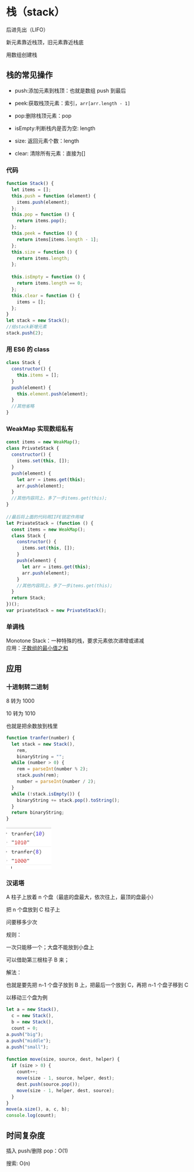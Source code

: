 # 栈（stack）

后进先出（LIFO）

新元素靠近栈顶，旧元素靠近栈底

用数组创建栈

## 栈的常见操作

- push:添加元素到栈顶：也就是数组 push 到最后

- peek:获取栈顶元素：索引，`arr[arr.length - 1]`

- pop:删除栈顶元素：pop

- isEmpty:判断栈内是否为空: length

- size: 返回元素个数：length

- clear: 清除所有元素：直接为[]

### 代码

```js
function Stack() {
  let items = [];
  this.push = function (element) {
    items.push(element);
  };
  this.pop = function () {
    return items.pop();
  };
  this.peek = function () {
    return items[items.length - 1];
  };
  this.size = function () {
    return items.length;
  };

  this.isEmpty = function () {
    return items.length == 0;
  };
  this.clear = function () {
    items = [];
  };
}
let stack = new Stack();
//给stack新增元素
stack.push(2);
```

### 用 ES6 的 class

```js
class Stack {
  constructor() {
    this.items = [];
  }
  push(element) {
    this.element.push(element);
  }
  //其他省略
}
```

### WeakMap 实现数组私有

```js
const items = new WeakMap();
class PrivateStack {
  constructor() {
    items.set(this, []);
  }
  push(element) {
    let arr = items.get(this);
    arr.push(element);
  }
  //其他内容同上，多了一步items.get(this);
}

//最后将上面的代码用IIFE锁定作用域
let PrivateStack = (function () {
  const items = new WeakMap();
  class Stack {
    constructor() {
      items.set(this, []);
    }
    push(element) {
      let arr = items.get(this);
      arr.push(element);
    }
    //其他内容同上，多了一步items.get(this);
  }
  return Stack;
})();
var privateStack = new PrivateStack();
```

### 单调栈

Monotone Stack：一种特殊的栈，要求元素依次递增或递减  
应用：[子数组的最小值之和](../leetcode/907.md)

## 应用

### 十进制转二进制

8 转为 1000

10 转为 1010

也就是把余数放到栈里

```js
function tranfer(number) {
  let stack = new Stack(),
    rem,
    binaryString = "";
  while (number > 0) {
    rem = parseInt(number % 2);
    stack.push(rem);
    number = parseInt(number / 2);
  }
  while (!stack.isEmpty()) {
    binaryString += stack.pop().toString();
  }
  return binaryString;
}
```

![](../images/bf6871802d5a18ef17490e8929cc826a.png)

### 汉诺塔

A 柱子上放着 n 个盘（最底的盘最大，依次往上，最顶的盘最小）

把 n 个盘放到 C 柱子上

问要移多少次

规则：

一次只能移一个；大盘不能放到小盘上

可以借助第三根柱子 B 来；

解法：

也就是要先把 n-1 个盘子放到 B 上，把最后一个放到 C，再把 n-1 个盘子移到 C

以移动三个盘为例

```js
let a = new Stack(),
  c = new Stack(),
  b = new Stack(),
  count = 0;
a.push("big");
a.push("middle");
a.push("small");

function move(size, source, dest, helper) {
  if (size > 0) {
    count++;
    move(size - 1, source, helper, dest);
    dest.push(source.pop());
    move(size - 1, helper, dest, source);
  }
}
move(a.size(), a, c, b);
console.log(count);
```

## 时间复杂度

插入 push/删除 pop：O(1)

搜索: O(n)
